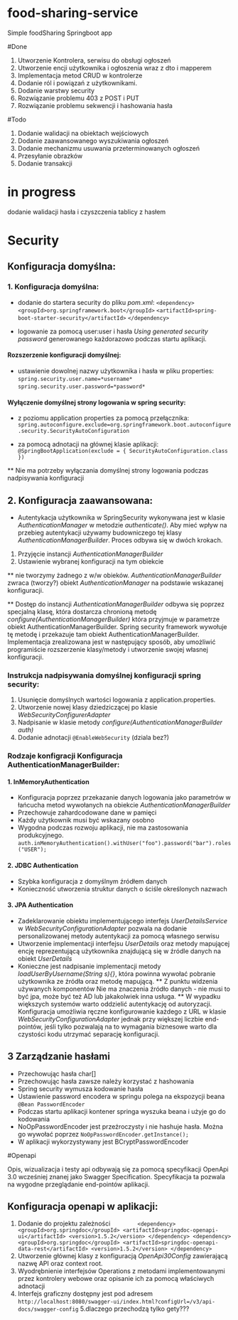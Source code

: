 # food-sharing-service
Simple foodSharing Springboot app

#Done
1. Utworzenie Kontrolera, serwisu do obsługi ogłoszeń
2. Utworzenie encji użytkownika i ogłoszenia wraz z dto i mapperem
3. Implementacja metod CRUD w kontrolerze
4. Dodanie ról i powiązań z użytkownikami.
5. Dodanie warstwy security
6. Rozwiązanie problemu 403 z POST i PUT
7. Rozwiązanie problemu sekwencji i hashowania hasła

#Todo
1. Dodanie walidacji na obiektach wejściowych 
2. Dodanie zaawansowanego wyszukiwania ogłoszeń
3. Dodanie mechanizmu usuwania przeterminowanych ogłoszeń
4. Przesyłanie obrazków
5. Dodanie transakcji

# in progress
dodanie walidacji hasła i czyszczenia tablicy z hasłem

# Security

## Konfiguracja domyślna:

### 1. Konfiguracja domyślna:

* dodanie do startera security do pliku _pom.xml_:
```<dependency>```
```<groupId>org.springframework.boot</groupId>```
```<artifactId>spring-boot-starter-security</artifactId>```
```</dependency>``` 
    
* logowanie za pomocą user:user i hasła _Using generated security password_ generowanego każdorazowo podczas startu aplikacji.

#### Rozszerzenie konfiguracji domyślnej:

* ustawienie dowolnej nazwy użytkownika i hasła w pliku properties: 
```spring.security.user.name=*username*```
```spring.security.user.password=*password*```

#### Wyłączenie domyślnej strony logowania w spring security:

* z poziomu application properties za pomocą przełącznika:
```spring.autoconfigure.exclude=org.springframework.boot.autoconfigure.security.SecurityAutoConfiguration```

* za pomocą adnotacji na głównej klasie aplikacji:
```@SpringBootApplication(exclude = { SecurityAutoConfiguration.class })```

** Nie ma potrzeby wyłączania domyślnej strony logowania podczas nadpisywania konfiguracji 

## 2. Konfiguracja zaawansowana:

* Autentykacja użytkownika w SpringSecurity wykonywana jest w klasie _AuthenticationManager_ w metodzie _authenticate()_. Aby mieć wpływ na przebieg autentykacji używamy budowniczego tej klasy _AuthenticationManagerBuilder_. Proces odbywa się w dwóch krokach. 
1. Przyjęcie instancji _AuthenticationManagerBuilder_
2. Ustawienie wybranej konfiguracji na tym obiekcie 

** nie tworzymy żadnego z w/w obieków. _AuthenticationManagerBuilder_ zwraca (tworzy?) obiekt _AuthenticationManager_ na podstawie wskazanej konfiguracji.

** Dostęp do instancji _AuthenticationManagerBuilder_ odbywa się poprzez specjalną klasę, która dostarcza chronioną metodę _configure(AuthenticationManagerBuilder)_ która przyjmuje w parametrze obiekt AuthenticationManagerBuilder. 
Spring security framework wywołuje tę metodę i przekazuje tam obiekt AuthenticationManagerBuilder. 
Implementacja zrealizowana jest w następujący sposób, aby umożliwić programiście rozszerzenie klasy/metody i utworzenie swojej własnej konfiguracji.

### Instrukcja nadpisywania domyślnej konfiguracji spring security:

1. Usunięcie domyślnych wartości logowania z application.properties.
2. Utworzenie nowej klasy dziedziczącej po klasie _WebSecurityConfigurerAdapter_
3. Nadpisanie w klasie metody _configure(AuthenticationManagerBuilder auth)_
4. Dodanie adnotacji ```@EnableWebSecurity``` (dziala bez?)

### Rodzaje konfigracji Konfiguracja AuthenticationManagerBuilder:

#### 1. InMemoryAuthentication
 
* Konfiguracja poprzez przekazanie danych logowania jako parametrów w łańcucha metod wywołanych na obiekcie _AuthenticationManagerBuilder_  
* Przechowuje zahardcodowane dane w pamięci
* Każdy użytkownik musi być wskazany osobno
* Wygodna podczas rozwoju aplikacji, nie ma zastosowania produkcyjnego.
```auth.inMemoryAuthentication().withUser("foo").password("bar").roles("USER");```

#### 2. JDBC Authentication

* Szybka konfiguracja z domyślnym źródłem danych
* Konieczność utworzenia struktur danych o ściśle określonych nazwach

#### 3. JPA Authentication

* Zadeklarowanie obiektu implementującego interfejs _UserDetailsService_ w _WebSecurityConfigurationAdapter_ pozwala na dodanie personalizowanej metody autentykacji za pomocą własnego serwisu
* Utworzenie implementacji interfejsu _UserDetails_ oraz metody mapującej encję reprezentującą użytkownika znajdującą się w źródle danych na obiekt _UserDetails_ 
* Konieczne jest nadpisanie implementacji metody _loadUserByUsername(String s){}_, która powinna wywołać pobranie użytkownika ze źródła oraz metodę mapującą.
** Z punktu widzenia używanych komponentów Nie ma znaczenia źródło danych - nie musi to być jpa, może być też AD lub jakakolwiek inna usługa.
** W wypadku większych systemów warto oddzielić autentykację od autoryzacji. Konfiguracja umożliwia ręczne konfigurowanie każdego z URL w klasie _WebSecurityConfigurationAdapter_ jednak przy większej liczbie end-pointów, jeśli tylko pozwalają na to wymagania biznesowe
warto dla czystości kodu utrzymać separację konfiguracji. 

## 3 Zarządzanie hasłami
* Przechowując hasła char[]
* Przechowując hasła zawsze należy korzystać z hashowania
* Spring security wymusza kodowanie hasła
* Ustawienie password encodera w springu polega na ekspozycji beana ```@Bean PasswordEncoder```
* Podczas startu aplikacji kontener springa wyszuka beana i użyje go do kodowania
* NoOpPasswordEncoder jest przeźroczysty i nie hashuje hasła. Można go wywołać poprzez ```NoOpPasswordEncoder.getInstance();```
* W aplikacji wykorzystywany jest BCryptPasswordEncoder

#Openapi

Opis, wizualizacja i testy api odbywają się za pomocą specyfikacji OpenApi 3.0 wcześniej znanej jako Swagger Specification. Specyfikacja ta pozwala na wygodne przeglądanie end-pointów aplikacji.

## Konfiguracja openapi w aplikacji:
1. Dodanie do projektu zależności ```        <dependency>
   <groupId>org.springdoc</groupId>
   <artifactId>springdoc-openapi-ui</artifactId>
   <version>1.5.2</version>
   </dependency>
   <dependency>
   <groupId>org.springdoc</groupId>
   <artifactId>springdoc-openapi-data-rest</artifactId>
   <version>1.5.2</version>
   </dependency>```
2. Utworzenie głównej klasy z konfiguracją _OpenApi30Config_ zawierającą nazwę API oraz context root.
3. Wyodrębnienie interfejsów Operations z metodami implementowanymi przez kontrolery webowe oraz opisanie ich za pomocą właściwych adnotacji
4. Interfejs graficzny dostępny jest pod adresem ```http://localhost:8080/swagger-ui/index.html?configUrl=/v3/api-docs/swagger-config```
5.dlaczego przechodzą tylko gety???

